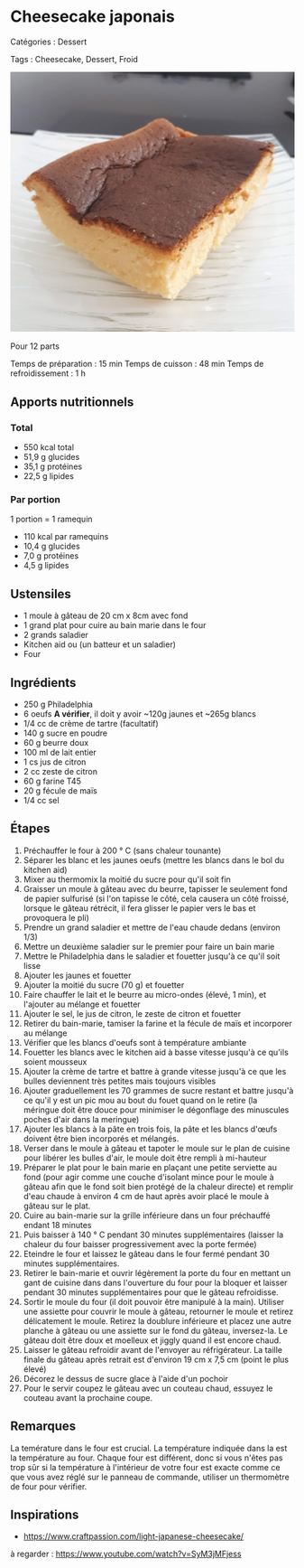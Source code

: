 # Cheesecake japonais

Catégories : Dessert

Tags : Cheesecake, Dessert, Froid

![Cheesecake japonais](./Cheesecake_japonais.jpg)

Pour 12 parts

Temps de préparation : 15 min
Temps de cuisson : 48 min
Temps de refroidissement : 1 h

## Apports nutritionnels

### Total

* 550 kcal total
* 51,9 g glucides
* 35,1 g protéines
* 22,5 g lipides

### Par portion

1 portion = 1 ramequin

* 110 kcal par ramequins
* 10,4 g glucides
* 7,0 g protéines
* 4,5 g lipides

## Ustensiles

* 1 moule à gâteau de 20 cm x 8cm avec fond
* 1 grand plat pour cuire au bain marie dans le four
* 2 grands saladier
* Kitchen aid ou (un batteur et un saladier)
* Four

## Ingrédients

* 250 g Philadelphia
* 6 oeufs <span class="warning">**A vérifier**, il doit y avoir ~120g jaunes et ~265g blancs</span>
* 1/4 cc de crème de tartre (facultatif)
* 140 g sucre en poudre
* 60 g beurre doux
* 100 ml de lait entier
* 1 cs jus de citron
* 2 cc zeste de citron
* 60 g farine T45
* 20 g fécule de maïs
* 1/4 cc sel

## Étapes

1. Préchauffer le four à 200 ° C (sans chaleur tounante)
2. Séparer les blanc et les jaunes oeufs (mettre les blancs dans le bol du kitchen aid)
3. Mixer au thermomix la moitié du sucre pour qu'il soit fin
4. Graisser un moule à gâteau avec du beurre, tapisser le seulement fond de papier sulfurisé (si l'on tapisse le côté, cela causera un côté froissé, lorsque le gâteau rétrécit, il fera glisser le papier vers le bas et provoquera le pli)
5. Prendre un grand saladier et mettre de l'eau chaude dedans (environ 1/3)
6. Mettre un deuxième saladier sur le premier pour faire un bain marie
7. Mettre le Philadelphia dans le saladier et fouetter jusqu'à ce qu'il soit lisse
8. Ajouter les jaunes et fouetter
9.  Ajouter la moitié du sucre (70 g) et fouetter
10. Faire chauffer le lait et le beurre au micro-ondes (élevé, 1 min), et l'ajouter au mélange et fouetter
11. Ajouter le sel, le jus de citron, le zeste de citron et fouetter
12. Retirer du bain-marie, tamiser la farine et la fécule de maïs et incorporer au mélange
13. Vérifier que les blancs d'oeufs sont à température ambiante
14. Fouetter les blancs avec le kitchen aid à basse vitesse jusqu'à ce qu'ils soient mousseux
15. Ajouter la crème de tartre et battre à grande vitesse jusqu'à ce que les bulles deviennent très petites mais toujours visibles
16. Ajouter graduellement les 70 grammes de sucre restant et battre jusqu'à ce qu'il y est un pic mou au bout du fouet quand on le retire (la méringue doit être douce pour minimiser le dégonflage des minuscules poches d'air dans la meringue)
17. Ajouter les blancs à la pâte en trois fois, la pâte et les blancs d'œufs doivent être bien incorporés et mélangés.
18. Verser dans le moule à gâteau et tapoter le moule sur le plan de cuisine pour libérer les bulles d'air, le moule doit être rempli à mi-hauteur
19. Préparer le plat pour le bain marie en plaçant une petite serviette au fond (pour agir comme une couche d'isolant mince pour le moule à gâteau afin que le fond soit bien protégé de la chaleur directe) et remplir d'eau chaude à environ 4 cm de haut après avoir placé le moule à gâteau sur le plat.
20. Cuire au bain-marie sur la grille inférieure dans un four préchauffé endant 18 minutes
21. Puis baisser à 140 ° C pendant 30 minutes supplémentaires (laisser la chaleur du four baisser progressivement avec la porte fermée)
22. Eteindre le four et laissez le gâteau dans le four fermé pendant 30 minutes supplémentaires.
23. Retirer le bain-marie et ouvrir légèrement la porte du four en mettant un gant de cuisine dans dans l'ouverture du four pour la bloquer et laisser pendant 30 minutes supplémentaires pour que le gâteau refroidisse.
24. Sortir le moule du four (il doit pouvoir être manipulé à la main). Utiliser une assiette pour couvrir le moule à gâteau, retourner le moule et retirez délicatement le moule. Retirez la doublure inférieure et placez une autre planche à gâteau ou une assiette sur le fond du gâteau, inversez-la. Le gâteau doit être doux et moelleux et jiggly quand il est encore chaud. 
25. Laisser le gâteau refroidir avant de l'envoyer au réfrigérateur. La taille finale du gâteau après retrait est d'environ 19 cm x 7,5 cm (point le plus élevé)
26. Décorez le dessus de sucre glace à l'aide d'un pochoir
27. Pour le servir coupez le gâteau avec un couteau chaud, essuyez le couteau avant la prochaine coupe.

## Remarques

La temérature dans le four est crucial. La température indiquée dans la est la température au four. Chaque four est différent, donc si vous n'êtes pas trop sûr si la température à l'intérieur de votre four est exacte comme ce que vous avez réglé sur le panneau de commande, utiliser un thermomètre de four pour vérifier.

## Inspirations

* https://www.craftpassion.com/light-japanese-cheesecake/


à regarder : 
https://www.youtube.com/watch?v=SyM3jMFjess
